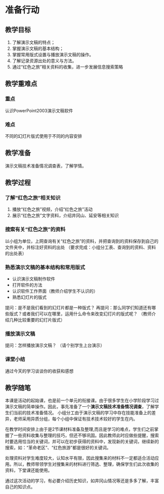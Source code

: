 # **准备行动**

## **教学目标**

1. 了解演示文稿的特点；
2. 掌握演示文稿的基本结构；
3. 掌握常用版式设置与播放演示文稿的操作。
4. 了解记录资源出处的意义与方法。
5. 通过“红色之旅”相关资料的收集，进一步发展信息搜索策略

## **教学重难点**

### **重点**

认识PowerPoint2003演示文稿软件

### **难点**

不同的幻灯片版式使用于不同的内容安排

## **教学准备**

演示文稿技术准备情况调查表，了解学情。

## **教学过程**

### **了解“红色之旅“相关知识**

1. 播放“红色之旅”视频，介绍“红色之旅”活动
2. 展示“红色之旅”文字资料，介绍井冈山、延安等相关知识

### **搜索有关“红色之旅”的资料**

以小组为单位，上网查询有关“红色之旅”的资料，并把查询到的资料保存到自己的文件夹中，并标注好资料的出处
（要求完成：小组分工表、查询到的资料、资料的出处表）

### **熟悉演示文稿的基本结构和常用版式**

- 认识演示文稿制作软件
- 打开软件的方法
- 认识软件工作界面（教师介绍学生不认识的）
- 熟悉幻灯片的版式

提问：是不是我们看到的幻灯片都是一种版式？
再提问：那么同学们知道还有哪些版式？或者我们可以在哪里，运用什么命令来改变幻灯片的版式呢？
（教师介绍几种比较重要的幻灯片版式）

### **播放演示文稿**

提问：怎样播放演示文稿？
（请个别学生上台演示）

### **课堂小结**

通过今天的学习谈谈你的收获和感想

## **教学随笔**

本课是活动的起始课，也是前一个单元的衔接课。由于很多学生在小学阶段学习过演示文稿的简单操作。因此，事先准备了一个**演示文稿技术准备情况调查**，了解学生们当前的技术准备情况。
小组分工由于演示文稿的学习中存在技能准备上的差异，老师采用异质分组，每个小组中保证有技术技术较好的学生在内。

在教学时间安排上由于是2节课材料准备及整理,而且是学习的难点，学生们之前掌握了一些资料收集与整理的技巧，但还不够巩固。因此教师此时应做些提醒，搜索时要选用恰当的关键词，并可以在初步获得的资料中，发现新的关键词，继续新的搜索，如：“革命老区”、“红色旅游”都是很好的关键词。

处理资料对学生难度较大，认知水平有限，因此搜集来的材料不一定都适合活动应用。所以，教师带领学生对搜集来的材料进行筛选、整理，确保学生们此次收集的资料，下堂课还能使用。

通过这次活动的学习，有必要介绍历史知识，如井冈山情况等还是多多了解，丰富自己的知识点。